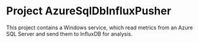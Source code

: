 Project AzureSqlDbInfluxPusher
==============================

This project contains a	Windows service, which read metrics from an Azure SQL Server and send them to InfluxDB for analysis.
